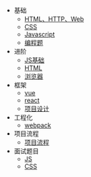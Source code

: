 - 基础
  - [HTML、HTTP、Web](/Interview/html-http-web.md)
  - [CSS](/Interview/css.md)
  - [Javascript](/Interview/Javascript.md)
  - [编程题](/Interview/program.md)
- 进阶
  - [JS基础](/Interview/JS-Advance.md)
  - [HTML](/Interview/html-Advance.md)
  - [浏览器](/Interview/browser-Advance.md)
- 框架
  - [vue](/Interview/frame-vue.md)  
  - [react](/Interview/frame-react.md)  
  - [项目设计](/Interview/work-design.md)  
- 工程化
  - [webpack](/Interview/webpack.md) 
- 项目流程
  - [项目流程](/Interview/work-progress.md)   
- 面试题目
  - [JS](/Interview/question-js.md) 
  - [CSS](/Interview/question-css.md) 


